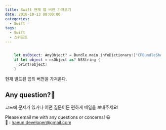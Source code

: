 ```yaml
---
title: Swift 현재 앱 버전 가져오기
date: 2018-10-13 00:00:00
categories:
  - Swift
tags:
  - Swift
  - 스위프트
---
```


```Swift

    let nsObject: AnyObject? = Bundle.main.infoDictionary!["CFBundleShortVersionString"] as AnyObject?
    if let object = nsObject as? NSString {
      print(object)
    }

```

현재 빌드된 앱의 버전을 가져온다.

## Any question?🙋‍

코드에 문제가 있거나 어떤 질문이든 편하게 메일을 보내주세요!

Please email me with any questions or concerns! 😃<br/>
💌 : haeun.developer@gmail.com

```

```
